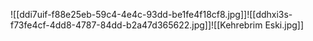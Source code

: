 ![[ddi7uif-f88e25eb-59c4-4e4c-93dd-be1fe4f18cf8.jpg]]![[ddhxi3s-f73fe4cf-4dd8-4787-84dd-b2a47d365622.jpg]]![[Kehrebrim Eski.jpg]]